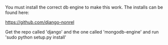 You must install the correct db engine to make this work.  The installs can be found here:

https://github.com/django-nonrel

Get the repo called 'django' and the one called 'mongodb-engine' and run 'sudo python setup.py install'
